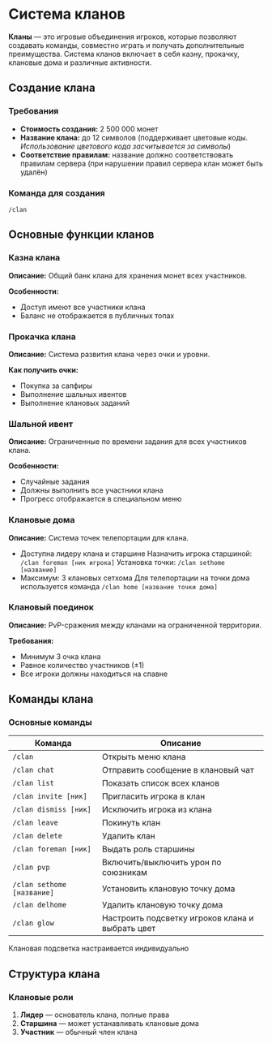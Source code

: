# Система кланов

**Кланы** — это игровые объединения игроков, которые позволяют создавать команды, совместно играть и получать дополнительные преимущества. Система кланов включает в себя казну, прокачку, клановые дома и различные активности.

## Создание клана

### Требования
- **Стоимость создания:** 2 500 000 монет
- **Название клана:** до 12 символов (поддерживает цветовые коды. *Использование цветового кода засчитывается за символы*)
- **Соответствие правилам:** название должно соответствовать правилам сервера (при нарушении правил сервера клан может быть удалён)

### Команда для создания
```
/clan
```

## Основные функции кланов

### Казна клана
**Описание:** Общий банк клана для хранения монет всех участников.

**Особенности:**
- Доступ имеют все участники клана
- Баланс не отображается в публичных топах

### Прокачка клана
**Описание:** Система развития клана через очки и уровни.

**Как получить очки:**
- Покупка за сапфиры
- Выполнение шальных ивентов
- Выполнение клановых заданий

### Шальной ивент
**Описание:** Ограниченные по времени задания для всех участников клана.

**Особенности:**
- Случайные задания
- Должны выполнить все участники клана
- Прогресс отображается в специальном меню

### Клановые дома
**Описание:** Система точек телепортации для клана.

- Доступна лидеру клана и старшине
Назначить игрока старшиной: `/clan foreman [ник игрока]`
Установка точки: `/clan sethome [название]`
- Максимум: 3 клановых сетхома
Для телепортации на точки дома используется команда `/clan home [название точки дома]`

### Клановый поединок
**Описание:** PvP-сражения между кланами на ограниченной территории.

**Требования:**
- Минимум 3 очка клана
- Равное количество участников (±1)
- Все игроки должны находиться на спавне

## Команды клана

### Основные команды
| Команда | Описание |
|---------|----------|
| `/clan` | Открыть меню клана |
| `/clan chat` | Отправить сообщение в клановый чат |
| `/clan list` | Показать список всех кланов |
| `/clan invite [ник]` | Пригласить игрока в клан |
| `/clan dismiss [ник]` | Исключить игрока из клана |
| `/clan leave` | Покинуть клан | 
| `/clan delete` | Удалить клан |
| `/clan foreman [ник]` | Выдать роль старшины |
| `/clan pvp` | Включить/выключить урон по союзникам |
| `/clan sethome [название]` | Установить клановую точку дома |
| `/clan delhome` | Удалить клановую точку дома |
| `/clan glow` | Настроить подсветку игроков клана и выбрать цвет |

Клановая подсветка настраивается индивидуально

## Структура клана

### Клановые роли
1. **Лидер** — основатель клана, полные права
2. **Старшина** — может устанавливать клановые дома
3. **Участник** — обычный член клана